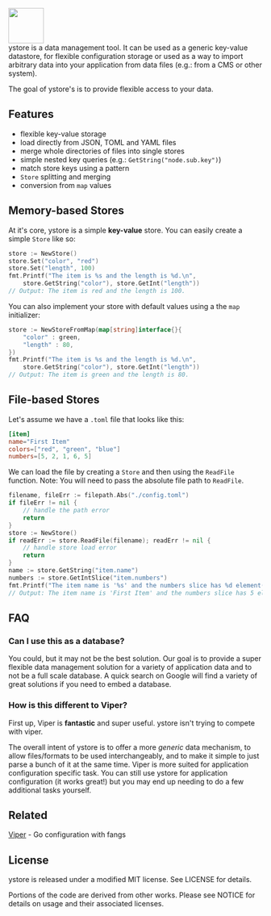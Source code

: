 <br/>
<img src="https://storage.googleapis.com/product-logos/logo_ystore.png" width="70" height="70">
<br/>
ystore is a data management tool. It can be used as a generic key-value datastore, for flexible configuration storage or used as a way to import arbitrary data into your application from data files (e.g.: from a CMS or other system).

The goal of ystore's is to provide flexible access to your data.

## Features
- flexible key-value storage
- load directly from JSON, TOML and YAML files
- merge whole directories of files into single stores
- simple nested key queries (e.g.: `GetString("node.sub.key")`)
- match store keys using a pattern
- `Store` splitting and merging
- conversion from `map` values

## Memory-based Stores

At it's core, ystore is a simple **key-value** store. You can easily
create a simple `Store` like so:

```go
store := NewStore()
store.Set("color", "red")
store.Set("length", 100)
fmt.Printf("The item is %s and the length is %d.\n", 
	store.GetString("color"), store.GetInt("length"))
// Output: The item is red and the length is 100.
```

You can also implement your store with default values using a the `map` initializer:

```go
store := NewStoreFromMap(map[string]interface{}{
	"color" : green,
	"length" : 80,
})
fmt.Printf("The item is %s and the length is %d.\n", 
	store.GetString("color"), store.GetInt("length"))
// Output: The item is green and the length is 80.
```

## File-based Stores

Let's assume we have a `.toml` file that looks like this:

```toml
[item]
name="First Item"
colors=["red", "green", "blue"]
numbers=[5, 2, 1, 6, 5]
```

We can load the file by creating a `Store` and then using the `ReadFile` function. Note: You will need to pass the absolute file path to `ReadFile`.

```go
filename, fileErr := filepath.Abs("./config.toml")
if fileErr != nil {
	// handle the path error
	return
}
store := NewStore()
if readErr := store.ReadFile(filename); readErr != nil {
	// handle store load error
	return
}
name := store.GetString("item.name")
numbers := store.GetIntSlice("item.numbers")
fmt.Printf("The item name is '%s' and the numbers slice has %d element(s).\n", name, len(numbers))
// Output: The item name is 'First Item' and the numbers slice has 5 element(s).
```

## FAQ

### Can I use this as a database?

You could, but it may not be the best solution. Our goal is to provide a super flexible data management solution for a variety of application data and to not be a full scale database. A quick search on Google will find a variety of great solutions if you need to embed a database.

### How is this different to Viper?

First up, Viper is **fantastic** and super useful. ystore isn't trying to compete with viper. 

The overall intent of ystore is to offer a more *generic* data mechanism, to allow files/formats to be used interchangeably, and to make it simple to just parse a bunch of it at the same time. Viper is more suited for application configuration specific task. You can still use ystore for application configuration (it works great!) but you may end up needing to do a few additional tasks yourself.  

## Related

[Viper](https://github.com/spf13/viper) - Go configuration with fangs

## License
ystore is released under a modified MIT license. See LICENSE for details.

Portions of the code are derived from other works. Please see NOTICE for details on usage and their associated licenses.